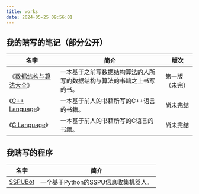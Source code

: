 ```yaml
---
title: works
date: 2024-05-25 09:56:01
---
```


## 我的瞎写的笔记（部分公开）

| 名字 | 简介 | 版次 |
| --- | --- | -- |
| 《[数据结构与算法大全](https://kdocs.cn/l/cnIzCmYDzOaQ)》 | 一本基于之前写数据结构算法的人所写的数据结构与算法的书籍之上书写的书。| 第一版（未完） |
| 《[C++ Language](https://6gp573ym2b.k.topthink.com/@ln2qk7gx2d)》 | 一本基于前人的书籍所写的C++语言的书籍。| 尚未完结 |
| 《[C Language](https://6gp573ym2b.k.topthink.com/@1m291wgzp6)》 | 一本基于前人的书籍所写的C语言的书籍。| 尚未完结 |

## 我瞎写的程序

| 名字 | 简介 |
| --- | --- |
| [SSPUBot](https://github.com/Mryan2005/SSPU-Bot) | 一个基于Python的SSPU信息收集机器人。 |
